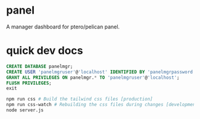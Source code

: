 # panel
A manager dashboard for ptero/pelican panel.

# quick dev docs
```sql
CREATE DATABASE panelmgr;
CREATE USER 'panelmgruser'@'localhost' IDENTIFIED BY 'panelmgrpassword';
GRANT ALL PRIVILEGES ON panelmgr.* TO 'panelmgruser'@'localhost';
FLUSH PRIVILEGES;
exit
```

```sh
npm run css # Build the tailwind css files [production]
npm run css-watch # Rebuilding the css files during changes [development]
node server.js
```